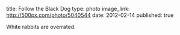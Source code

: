 title: Follow the Black Dog
type: photo
image_link: http://500px.com/photo/5040544
date: 2012-02-14
published: true

White rabbits are overrated.
